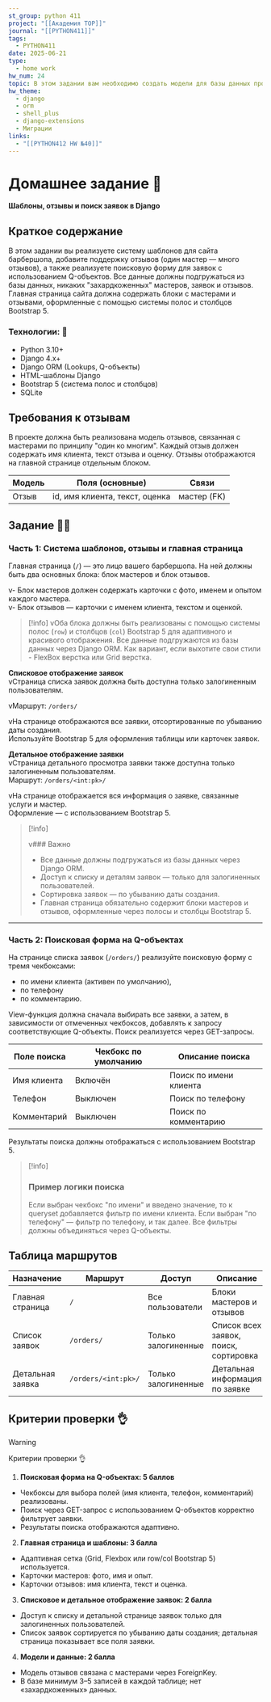 ```yaml
---
st_group: python 411
project: "[[Академия TOP]]"
journal: "[[PYTHON411]]"
tags:
  - PYTHON411
date: 2025-06-21
type:
  - home work
hw_num: 24
topic: В этом задании вам необходимо создать модели для базы данных проекта "Барбершоп". Вы создадите модели для заказов, мастеров, услуг и отзывов, настроите миграции и зарегистрируете модели в админке Django. Кроме того, потребуется установить и подключить пакет shell plus, создать суперпользователя и убедиться в корректной работе приложения с тестовыми данными (не менее 3–5 записей в каждой таблице).
hw_theme:
  - django
  - orm
  - shell_plus
  - django-extensions
  - Миграции
links:
  - "[[PYTHON412 HW №40]]"
---
```

# Домашнее задание 📃  

**Шаблоны, отзывы и поиск заявок в Django**

## Краткое содержание  

В этом задании вы реализуете систему шаблонов для сайта барбершопа, добавите поддержку отзывов (один мастер — много отзывов), а также реализуете поисковую форму для заявок с использованием Q-объектов. Все данные должны подгружаться из базы данных, никаких "захардкоженных" мастеров, заявок и отзывов. Главная страница сайта должна содержать блоки с мастерами и отзывами, оформленные с помощью системы полос и столбцов Bootstrap 5.

### Технологии: 🦾

- Python 3.10+
- Django 4.x+
- Django ORM (Lookups, Q-объекты)
- HTML-шаблоны Django
- Bootstrap 5 (система полос и столбцов)
- SQLite

## Требования к отзывам

В проекте должна быть реализована модель отзывов, связанная с мастерами по принципу "один ко многим". Каждый отзыв должен содержать имя клиента, текст отзыва и оценку. Отзывы отображаются на главной странице отдельным блоком.

| Модель   | Поля (основные)                | Связи                |
|----------|-------------------------------|----------------------|
| Отзыв    | id, имя клиента, текст, оценка | мастер (FK)          |

## Задание 👷‍♂️

### Часть 1: Система шаблонов, отзывы и главная страница

Главная страница (`/`) — это лицо вашего барбершопа. На ней должны быть два основных блока: блок мастеров и блок отзывов.  

v- Блок мастеров должен содержать карточки с фото, именем и опытом каждого мастера.  
v- Блок отзывов — карточки с именем клиента, текстом и оценкой.  

>[!info]
vОба блока должны быть реализованы с помощью системы полос (`row`) и столбцов (`col`) Bootstrap 5 для адаптивного и красивого отображения. Все данные подгружаются из базы данных через Django ORM. Как вариант, если выхотите свои стили - FlexBox верстка или Grid верстка.

**Списковое отображение заявок**  
vСтраница списка заявок должна быть доступна только залогиненным пользователям.  

vМаршрут: `/orders/`  

vНа странице отображаются все заявки, отсортированные по убыванию даты создания.  
Используйте Bootstrap 5 для оформления таблицы или карточек заявок.

**Детальное отображение заявки**  
vСтраница детального просмотра заявки также доступна только залогиненным пользователям.  
Маршрут: `/orders/<int:pk>/`  

vНа странице отображается вся информация о заявке, связанные услуги и мастер.  
Оформление — с использованием Bootstrap 5.

>[!info]
>
>v### Важно
>
> - Все данные должны подгружаться из базы данных через Django ORM.  
> - Доступ к списку и деталям заявок — только для залогиненных пользователей.  
> - Сортировка заявок — по убыванию даты создания.  
> - Главная страница обязательно содержит блоки мастеров и отзывов, оформленные через полосы и столбцы Bootstrap 5.

---

### Часть 2: Поисковая форма на Q-объектах

На странице списка заявок (`/orders/`) реализуйте поисковую форму с тремя чекбоксами:

- по имени клиента (активен по умолчанию),
- по телефону
- по комментарию.

View-функция должна сначала выбирать все заявки, а затем, в зависимости от отмеченных чекбоксов, добавлять к запросу соответствующие Q-объекты. Поиск реализуется через GET-запросы.

| Поле поиска   | Чекбокс по умолчанию | Описание поиска                |
|---------------|----------------------|-------------------------------|
| Имя клиента   | Включён              | Поиск по имени клиента        |
| Телефон       | Выключен             | Поиск по телефону             |
| Комментарий   | Выключен             | Поиск по комментарию          |

Результаты поиска должны отображаться с использованием Bootstrap 5.

>[!info]
>
>### Пример логики поиска
>
>Если выбран чекбокс "по имени" и введено значение, то к queryset добавляется фильтр по имени клиента. Если выбран "по телефону" — фильтр по телефону, и так далее. Все фильтры должны объединяться через Q-объекты.

## Таблица маршрутов

| Назначение       | Маршрут             | Доступ              | Описание                              |
| ---------------- | ------------------- | ------------------- | ------------------------------------- |
| Главная страница | `/`                 | Все пользователи    | Блоки мастеров и отзывов              |
| Список заявок    | `/orders/`          | Только залогиненные | Список всех заявок, поиск, сортировка |
| Детальная заявка | `/orders/<int:pk>/` | Только залогиненные | Детальная информация по заявке        |

## Критерии проверки 👌

>[!warning]
>Критерии проверки 👌

1. **Поисковая форма на Q-объектах: 5 баллов**

- Чекбоксы для выбора полей (имя клиента, телефон, комментарий) реализованы.
- Поиск через GET-запрос с использованием Q-объектов корректно фильтрует заявки.
- Результаты поиска отображаются адаптивно.

2. **Главная страница и шаблоны: 3 балла**

- Адаптивная сетка (Grid, Flexbox или row/col Bootstrap 5) используется.
- Карточки мастеров: фото, имя и опыт.
- Карточки отзывов: имя клиента, текст и оценка.

3. **Списковое и детальное отображение заявок: 2 балла**

- Доступ к списку и детальной странице заявок только для залогиненных пользователей.
- Список заявок сортируется по убыванию даты создания; детальная страница показывает все поля заявки.

4. **Модели и данные: 2 балла**

- Модель отзывов связана с мастерами через ForeignKey.
- В базе минимум 3–5 записей в каждой таблице; нет «захардкоженных» данных.
